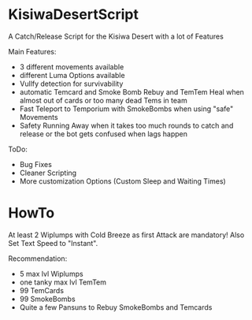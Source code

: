# KisiwaDesertScript
A Catch/Release Script for the Kisiwa Desert with a lot of Features

Main Features:
- 3 different movements available
- different Luma Options available
- Vullfy detection for survivability
- automatic Temcard and Smoke Bomb Rebuy and TemTem Heal when almost out of cards or too many dead Tems in team
- Fast Teleport to Temporium with SmokeBombs when using "safe" Movements
- Safety Running Away when it takes too much rounds to catch and release or the bot gets confused when lags happen

ToDo:
- Bug Fixes
- Cleaner Scripting
- More customization Options (Custom Sleep and Waiting Times)

# HowTo
At least 2 Wiplumps with Cold Breeze as first Attack are mandatory! Also Set Text Speed to "Instant".

Recommendation:
- 5 max lvl Wiplumps
- one tanky max lvl TemTem
- 99 TemCards
- 99 SmokeBombs
- Quite a few Pansuns to Rebuy SmokeBombs and Temcards

